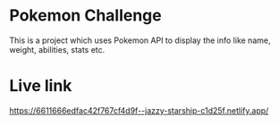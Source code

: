 # Pokemon Challenge 

This is a project which uses Pokemon API to display the info like name, weight, abilities, stats etc.

# Live link
https://6611666edfac42f767cf4d9f--jazzy-starship-c1d25f.netlify.app/
